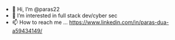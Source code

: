 - 👋 Hi, I’m @paras22
- 👀 I’m interested in full stack dev/cyber sec
- 📫 How to reach me ... https://www.linkedin.com/in/paras-dua-a59434149/

<!---
paras22/paras22 is a ✨ special ✨ repository because its `README.md` (this file) appears on your GitHub profile.
You can click the Preview link to take a look at your changes.
--->
